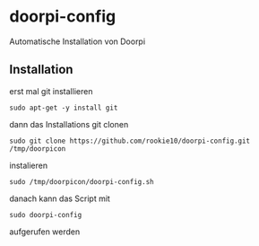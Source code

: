# doorpi-config
Automatische Installation von Doorpi

## Installation
erst mal git installieren 
```
sudo apt-get -y install git
```
dann das Installations git clonen 
```
sudo git clone https://github.com/rookie10/doorpi-config.git /tmp/doorpicon
```
instalieren
```
sudo /tmp/doorpicon/doorpi-config.sh
```
danach kann das Script mit 
```
sudo doorpi-config
```
aufgerufen werden
